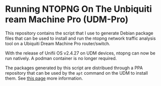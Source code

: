 # Running NTOPNG On The Unbiquiti ream Machine Pro (UDM-Pro)

This repository contains the script that I use to generate Debian package files that can be used to install and run the ntopng network traffic analysis tool on a Ubiquiti Dream Machine Pro router/switch.

With the release of Unifii OS v2.4.27 on UDM devices, ntopng can now be run natively.  A podman container is no longer required.

The packages generated by this script are distribued through a PPA repository that can be used by the `apt` command on the UDM to install them.  See [this page](https://dlk3.github.io/udm-hacks-repo/README.ntopng.html) more information.
